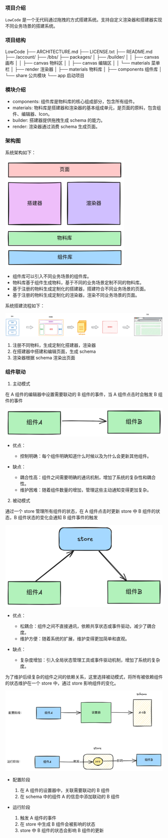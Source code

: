 ### 项目介绍

`LowCode` 是一个无代码通过拖拽的方式搭建系统。支持自定义渲染器和搭建器实现不同业务场景的搭建系统。

### 项目结构

<!-- LowCode
├── packages/
│ | builder 搭建器
│ │ ├── canvas 画布
│ │ ├── materials 物料区
│ │ ├── settings 编辑区
│ │ ├── menu 菜单栏
│ ├── render 渲染器
│ ├── materials 物料库
│ ├── components 组件库
│ ├── share 公共方法
├── app 启动项目 -->

LowCode
├── ARCHITECTURE.md
├── LICENSE.txt
├── README.md
├── /account/
├── /bbs/
├── packages/
│ ├── /builder/
│ │ ├── canvas 画布
│ │ ├── canvas 物料区
│ │ ├── canvas 编辑区
│ │ └── materials 菜单栏
│ ├── render 渲染器
│ ├── materials 物料库
│ ├── components 组件库
│ └── share 公共模块
└── app 启动项目

### 模块介绍

- components: 组件库是物料库的核心组成部分，包含所有组件。
- materials: 物料库是搭建器和渲染器的基本组成单元，是页面的原料，包含组件、编辑器、Icon。
- builder: 搭建器提供拖拽生成 schema 的能力。
- render: 渲染器通过消费 schema 生成页面。

### 架构图

系统架构如下：

![架构图](./image/架构图.png)

- 组件库可以引入不同业务场景的组件库。
- 物料库基于组件生成物料，基于不同的业务场景定制不同的物料库。
- 基于注册的物料生成定制化的搭建器，搭建符合不同业务场景的页面。
- 基于注册的物料生成定制化的渲染器，渲染不同业务场景的页面。

系统搭建流程如下：

![流程图](./image/流程图.png)

1. 注册不同物料，生成定制化搭建器，渲染器
2. 在搭建器中搭建和编辑页面，生成 schema
3. 渲染器根据 schema 渲染出页面

### 组件联动

1. 主动模式

在 A 组件的编辑器中设置需要联动的 B 组件的事件，当 A 组件点击时会触发 B 组件的事件

![主动模式](./image/主动模式.png)

- 优点：

  - 控制明确：每个组件明确知道什么时候以及为什么会更新其他组件。

- 缺点：

  - 耦合性高：组件之间需要明确的通讯机制，增加了系统的复杂性和耦合性。
  - 维护困难：随着组件数量的增加，管理这些主动通知变得更加复杂。

2. 被动模式

通过一个 store 管理所有组件的状态，在 A 组件点击时更新 store 中 B 组件的状态，B 组件状态的变化会通知 B 组件事件的触发

![被动模式](./image/被动模式.png)

- 优点：

  - 松耦合：组件之间不直接通讯，依赖共享状态或事件驱动，减少了耦合度。
  - 维护方便：随着系统的扩展，维护变得更加简单和直观。

- 缺点：

  - 复杂度增加：引入全局状态管理工具或事件驱动机制，增加了系统的复杂度。

为了维护后续复杂的组件之间的依赖关系，这里选择被动模式，将所有被依赖组件的状态维护在一个 store 中，通过 store 影响组件的变化。

![联动关系](./image/联动关系.png)

- 配置阶段

  1. 在 A 组件的设置器中，关联需要联动的 B 组件
  2. 在 schema 中的组件 A 的信息中添加联动的 B 组件

- 运行阶段

  1. 触发 A 组件的事件
  2. 在 store 中生成 B 组件会被影响的状态
  3. store 中 B 组件的状态会影响 B 组件的更新
